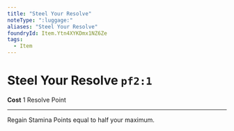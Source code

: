 ```yaml
---
title: "Steel Your Resolve"
noteType: ":luggage:"
aliases: "Steel Your Resolve"
foundryId: Item.Ytn4XYKDmx1NZ6Ze
tags:
  - Item
---
```


# Steel Your Resolve `pf2:1`

**Cost** 1 Resolve Point

* * *

Regain Stamina Points equal to half your maximum.
